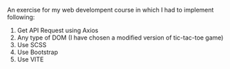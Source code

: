 An exercise for my web develompent course in which I had to implement following:

1. Get API Request using Axios
2. Any type of DOM (I have chosen a modified version of tic-tac-toe game)
3. Use SCSS
4. Use Bootstrap
5. Use VITE
